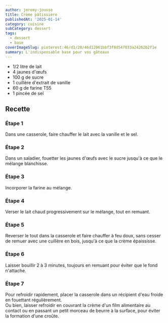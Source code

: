 ```yaml
---
author: jeremy-jousse
title: Crème pâtissière
publishedAt: '2025-01-14'
category: cuisine
subCategory: dessert
tags:
  - dessert
  - base
coverImageSlug: pinterest:46/d1/20/46d12061bbf3f8d547033a24262b2f1e
summary: L'indispensable base pour vos gâteaux
---
```


- 1/2 litre de lait
- 4 jaunes d'œufs
- 100 g de sucre
- 1 cuillère d'extrait de vanille
- 60 g de farine T55
- 1 pincée de sel

## Recette

### Étape 1

Dans une casserole, faire chauffer le lait avec la vanille et le sel.

### Étape 2

Dans un saladier, fouetter les jaunes d'œufs avec le sucre jusqu'à ce que le mélange blanchisse.

### Étape 3

Incorporer la farine au mélange.

### Étape 4

Verser le lait chaud progressivement sur le mélange, tout en remuant.

### Étape 5

Reverser le tout dans la casserole et faire chauffer à feu doux, sans cesser de remuer avec une cuillère en bois, jusqu'à ce que la crème épaississe.

### Étape 6

Laisser bouillir 2 à 3 minutes, toujours en remuant pour éviter que le fond n'attache.

### Étape 7

Pour refroidir rapidement, placer la casserole dans un récipient d'eau froide en fouettant régulièrement.  
Ou bien, laisser refroidir en couvrant la crème d'un film alimentaire au contact ou en passant un petit morceau de beurre à la surface, pour éviter la formation d'une croûte.
